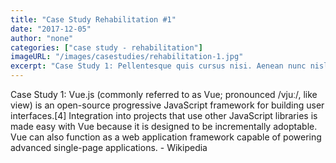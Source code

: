 ```yaml
---
title: "Case Study Rehabilitation #1"
date: "2017-12-05"
author: "none"
categories: ["case study - rehabilitation"]
imageURL: "/images/casestudies/rehabilitation-1.jpg"
excerpt: "Case Study 1: Pellentesque quis cursus nisi. Aenean nunc nisl, malesuada et aliquam vitae, egestas eu mauris. Aliquam viverra sem a purus gravida, ac vestibulum velit condimentum. Pellentesque a mauris rhoncus, venenatis purus eu, suscipit nunc. Nam varius libero id diam fringilla pulvinar. Orci varius natoque penatibus et magnis dis parturient montes, nascetur ridiculus mus. Sed dictum mi dolor, et accumsan dolor interdum vel. Aliquam fringilla commodo ante, et ultricies ex lacinia sit amet."
---
```

Case Study 1: Vue.js (commonly referred to as Vue; pronounced /vjuː/, like view) is an open-source progressive JavaScript framework for building user interfaces.[4] Integration into projects that use other JavaScript libraries is made easy with Vue because it is designed to be incrementally adoptable. Vue can also function as a web application framework capable of powering advanced single-page applications. - Wikipedia